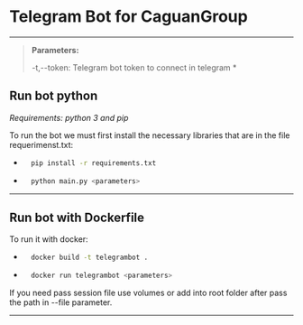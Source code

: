 # Telegram Bot for CaguanGroup

---

> **Parameters:** </p>
> -t,--token: Telegram bot token to connect in telegram *</p>

## Run bot python

_Requirements: python 3 and pip_

To run the bot we must first install the necessary libraries that are in the file requerimenst.txt:

- ```bash
    pip install -r requirements.txt

- ```bash
    python main.py <parameters>

---

## Run bot with Dockerfile

To run it with docker:

- ```bash
    docker build -t telegrambot .

- ```bash
    docker run telegrambot <parameters>

If you need pass session file use volumes or add into root folder after pass the path in --file parameter.

---
